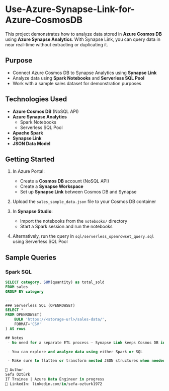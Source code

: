 # Use-Azure-Synapse-Link-for-Azure-CosmosDB

This project demonstrates how to analyze data stored in **Azure Cosmos DB** using **Azure Synapse Analytics**. With Synapse Link, you can query data in near real-time without extracting or duplicating it.

## Purpose

- Connect Azure Cosmos DB to Synapse Analytics using **Synapse Link**
- Analyze data using **Spark Notebooks** and **Serverless SQL Pool**
- Work with a sample sales dataset for demonstration purposes

## Technologies Used

- **Azure Cosmos DB** (NoSQL API)
- **Azure Synapse Analytics**
  - Spark Notebooks
  - Serverless SQL Pool
- **Apache Spark**
- **Synapse Link**
- **JSON Data Model**

## Getting Started

1. In Azure Portal:
   - Create a **Cosmos DB** account (NoSQL API)
   - Create a **Synapse Workspace**
   - Set up **Synapse Link** between Cosmos DB and Synapse

2. Upload the `sales_sample_data.json` file to your Cosmos DB container

3. In **Synapse Studio**:
   - Import the notebooks from the `notebooks/` directory
   - Start a Spark session and run the notebooks

4. Alternatively, run the query in `sql/serverless_openrowset_query.sql` using Serverless SQL Pool

## Sample Queries

### Spark SQL
```sql
SELECT category, SUM(quantity) as total_sold
FROM sales
GROUP BY category

----
### Serverless SQL (OPENROWSET)
SELECT *
FROM OPENROWSET(
    BULK 'https://<storage-url>/sales-data/',
    FORMAT='CSV'
) AS rows

## Notes
 - No need for a separate ETL process – Synapse Link keeps Cosmos DB in sync

 - You can explore and analyze data using either Spark or SQL

 - Make sure to flatten or transform nested JSON structures when needed

👤 Author
Sefa Öztürk
IT Trainee | Azure Data Engineer in progress
📇 LinkedIn: linkedin.com/in/sefa-ozturk1972

